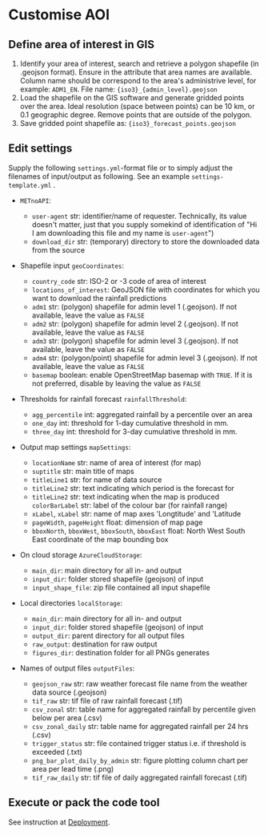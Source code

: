 
# Customise AOI

## Define area of interest in GIS

1. Identify your area of interest, search and retrieve a polygon shapefile (in .geojson format). Ensure in the attribute that area names are available. Column name should be correspond to the area's administrive level, for example: `ADM1_EN`. File name: `{iso3}_{admin_level}.geojson`
2. Load the shapefile on the GIS software and generate gridded points over the area. Ideal resolution (space between points) can be  10 km, or 0.1 geographic degree. Remove points that are outside of the polygon.
3. Save gridded point shapefile as: `{iso3}_forecast_points.geojson`

## Edit settings 
Supply the following `settings.yml`-format file or to simply adjust the filenames of input/output as following. See an example `settings-template.yml` .

  - `METnoAPI`:
    - `user-agent` str: identifier/name of requester. Technically, its value doesn't matter, just that you supply somekind of identification of "Hi I am downloading this file and my name is `user-agent`")
    - `download_dir` str: (temporary) directory to store the downloaded data from the source 
  
  - Shapefile input `geoCoordinates`:
    - `country_code` str: ISO-2 or -3 code of area of interest
    - `locations_of_interest`: GeoJSON file with coordinates for which you want to download the rainfall predictions 
    - `adm1` str: (polygon) shapefile for admin level 1 (.geojson). If not available, leave the value as `FALSE`
    - `adm2` str: (polygon) shapefile for admin level 2 (.geojson). If not available, leave the value as `FALSE`
    - `adm3` str: (polygon) shapefile for admin level 3 (.geojson). If not available, leave the value as `FALSE`
    - `adm4` str: (polygon/point) shapefile for admin level 3 (.geojson). If not available, leave the value as `FALSE`
    - `basemap` boolean: enable OpenStreetMap basemap with `TRUE`. If it is not preferred, disable by leaving the value as  `FALSE`

  - Thresholds for rainfall forecast `rainfallThreshold`: 
    - `agg_percentile` int: aggregated rainfall by a percentile over an area
    - `one_day` int: threshold for 1-day cumulative threshold in mm.
    - `three_day` int: threshold for 3-day cumulative threshold in mm.
  
  - Output map settings `mapSettings`:
    - `locationName` str: name of area of interest (for map)
    - `suptitle` str: main title of maps
    - `titleLine1` str: for name of data source
    - `titleLine2` str: text indicating which period is the forecast for
    - `titleLine2` str: text indicating when the map is produced
      `colorBarLabel` str: label of the colour bar (for rainfall range)
    - `xLabel`, `xLabel` str: name of map axes 'Longtitude' and 'Latitude
    - `pageWidth`, `pageHeight` float: dimension of map page
    - `bboxNorth`, `bboxWest`, `bboxSouth`, `bboxEast` float: North West South East coordinate of the map bounding box

  - On cloud storage `AzureCloudStorage`:
    - `main_dir`: main directory for all in- and output
    - `input_dir`: folder stored shapefile (geojson) of input
    - `input_shape_file`: zip file contained all input shapefile
  
  - Local directories `localStorage`:
    - `main_dir`: main directory for all in- and output
    - `input_dir`: folder stored shapefile (geojson) of input
    - `output_dir`: parent directory for all output files
    - `raw_output`: destination for raw output
    - `figures_dir`: destination folder for all PNGs generates 
  
  - Names of output files `outputFiles`: 
    - `geojson_raw` str: raw weather forecast file name from the weather data source (.geojson)
    - `tif_raw` str: tif file of raw rainfall forecast (.tif)
    - `csv_zonal` str: table name for aggregated rainfall by percentile given below per area (.csv)
    - `csv_zonal_daily` str: table name for aggregated rainfall per 24 hrs (.csv)
    - `trigger_status` str: file contained trigger status i.e. if threshold is exceeded (.txt)
    - `png_bar_plot_daily_by_admin` str: figure plotting column chart per area per lead time (.png)
    - `tif_raw_daily` str: tif file of daily aggregated rainfall forecast (.tif)

## Execute or pack the code tool
See instruction at [Deployment](./deployment.md).




